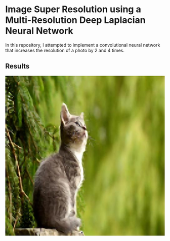 # Image Super Resolution using a Multi-Resolution Deep Laplacian Neural Network
In this repository, I attempted to implement a convolutional neural network that increases the resolution of a photo by 2 and 4 times.

## Results

<img src="demo/generated.jpg" alt="styled" width="750" />
